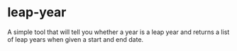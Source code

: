 # leap-year

 A simple tool that will tell you whether a year is a leap year and returns a list of leap years when given a start and end date.


